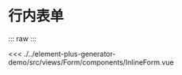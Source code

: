 <script setup>
import InlineForm from './../../../element-plus-generator-demo/src/views/Form/components/InlineForm.vue'
</script>

# 行内表单


::: raw
<InlineForm/>
:::

<<< ./../element-plus-generator-demo/src/views/Form/components/InlineForm.vue
